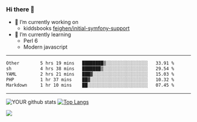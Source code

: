 ### Hi there 👋

- 🔭 I’m currently working on
  - kiddsbooks [feighen/initial-symfony-support](https://github.com/noondaysun/kiddsbooks.com/tree/feighen/initial-symfony-support)
- 🌱 I’m currently learning
  - Perl 6
  - Modern javascript

---
<!--START_SECTION:waka-->

```txt
Other        5 hrs 19 mins   ████████▒░░░░░░░░░░░░░░░░   33.91 %
sh           4 hrs 38 mins   ███████▒░░░░░░░░░░░░░░░░░   29.54 %
YAML         2 hrs 21 mins   ███▓░░░░░░░░░░░░░░░░░░░░░   15.03 %
PHP          1 hr 37 mins    ██▓░░░░░░░░░░░░░░░░░░░░░░   10.32 %
Markdown     1 hr 10 mins    ██░░░░░░░░░░░░░░░░░░░░░░░   07.45 %
```

<!--END_SECTION:waka-->
---
![YOUR github stats](https://github-readme-stats.vercel.app/api?username=noondaysun&show_icons=true&theme=onedark) [![Top Langs](https://github-readme-stats.vercel.app/api/top-langs/?username=noondaysun&layout=compact&theme=onedark)](https://github.com/anuraghazra/github-readme-stats)

[<img src="https://img.shields.io/badge/linkedin-%230077B5.svg?&style=for-the-badge&logo=linkedin&logoColor=white" />](https://www.linkedin.com/in/feighen-oosterbroek-9630a514a/)

<!--
**noondaysun/noondaysun** is a ✨ _special_ ✨ repository because its `README.md` (this file) appears on your GitHub profile.

Here are some ideas to get you started:

- 🔭 I’m currently working on ...
- 🌱 I’m currently learning ...
- 👯 I’m looking to collaborate on ...
- 🤔 I’m looking for help with ...
- 💬 Ask me about ...
- 📫 How to reach me: ...
- 😄 Pronouns: ...
- ⚡ Fun fact: ...
-->
